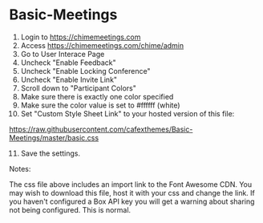 # Basic-Meetings

1) Login to https://chimemeetings.com
2) Access https://chimemeetings.com/chime/admin
3) Go to User Interace Page
4) Uncheck "Enable Feedback"
5) Uncheck "Enable Locking Conference"
6) Uncheck "Enable Invite Link"
7) Scroll down to "Participant Colors"
8) Make sure there is exactly one color specified 
9) Make sure the color value is set to #ffffff (white)
10) Set "Custom Style Sheet Link" to your hosted version of this file:

   https://raw.githubusercontent.com/cafexthemes/Basic-Meetings/master/basic.css

11) Save the settings. 

Notes:

The css file above includes an import link to the Font Awesome CDN. You may wish to download this file, host it with your css and change the link.
If you haven't configured a Box API key you will get a warning about sharing not being configured. This is normal.

